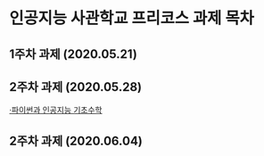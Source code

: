 # 인공지능 사관학교 프리코스 과제 목차

## 1주차 과제 (2020.05.21)

## 2주차 과제 (2020.05.28)
[·파이썬과 인공지능 기초수학](https://github.com/starrax/task/blob/master/2%EC%A3%BC%EC%B0%A8%EA%B3%BC%EC%A0%9C.ipynb)

## 2주차 과제 (2020.06.04)
